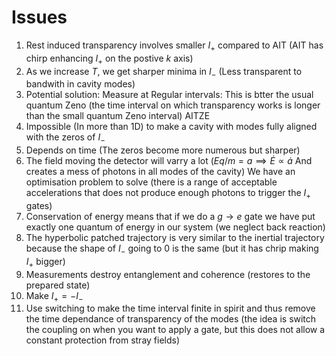 # Issues

1. Rest induced transparency involves smaller $I_+$ compared to AIT (AIT has chirp enhancing $I_+$ on the postive $k$ axis)
2. As we increase $T$, we get sharper minima in $I_-$ (Less transparent to bandwith in cavity modes)
3. Potential solution: Measure at Regular intervals: This is btter the usual quantum Zeno (the time interval on which transparency works is longer than the small quantum Zeno interval) AITZE
4. Impossible (In more than 1D) to make a cavity with modes fully aligned with the zeros of $I_-$
5. Depends on time (The zeros become more numerous but sharper)
6. The field moving the detector will varry a lot ($E q/m = a \implies \dot{E} \propto \dot{a}$ And creates a mess of photons in all modes of the cavity) We have an optimisation problem to solve (there is a range of acceptable accelerations that does not produce enough photons to trigger the $I_+$ gates)
7. Conservation of energy means that if we do a $g \to e$ gate we have put exactly one quantum of energy in our system (we neglect back reaction) 
8. The hyperbolic patched trajectory is very similar to the inertial trajectory because the shape of $I_-$ going to $0$ is the same (but it has chrip making $I_+$ bigger)
9. Measurements destroy entanglement and coherence (restores to the prepared state)
10. Make $I_+ = -I_-$
11. Use switching to make the time interval finite in spirit and thus remove the time dependance of transparency of the modes (the idea is switch the coupling on when you want to apply a gate, but this does not allow a constant protection from stray fields)
